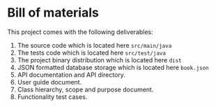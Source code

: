 


Bill of materials
=================

This project comes with the following deliverables:

1. The source code which is located here `src/main/java`
1. The tests code which is located here `src/test/java`
1. The project binary distribution which is located here `dist`
1. JSON formatted database storage which is located here `book.json`
1. API documentation and API directory.
1. User guide document.
1. Class hierarchy, scope and purpose document.
1. Functionality test cases.